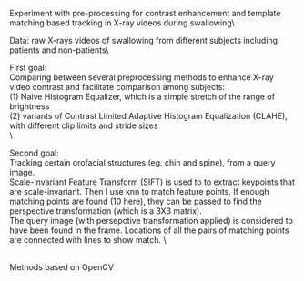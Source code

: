 Experiment with pre-processing for contrast enhancement and template matching based tracking in X-ray videos during swallowing\

Data: raw X-rays videos of swallowing from different subjects including patients and non-patients\

First goal:\
Comparing between several preprocessing methods to enhance X-ray video contrast and facilitate comparison among subjects:\
(1) Naive Histogram Equalizer, which is a simple stretch of the range of brightness\
(2) variants of Contrast Limited Adaptive Histogram Equalization (CLAHE), with different clip limits and stride sizes\
\


Second goal:\
Tracking certain orofacial structures (eg. chin and spine), from a query image.\
Scale-Invariant Feature Transform (SIFT) is used to to extract keypoints that are scale-invariant. Then I use knn to match feature points. If enough matching points are found (10 here), they can be passed to find the perspective transformation (which is a 3X3 matrix).  
The query image (with persepctive transformation applied) is considered to have been found in the frame. Locations of all the pairs of matching points are connected with lines to show match. \

\
Methods based on OpenCV